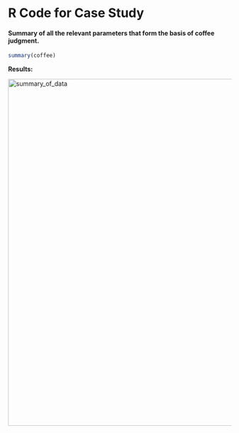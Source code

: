 # R Code for Case Study

#### Summary of all the relevant parameters that form the basis of coffee judgment.

````R
summary(coffee)
````

**Results:**

<img width="783" alt="summary_of_data" src="https://github.com/arshiyamahajan/R_programming/assets/136816563/bafaf90a-9344-4500-a6de-68a5bb37a36b">



